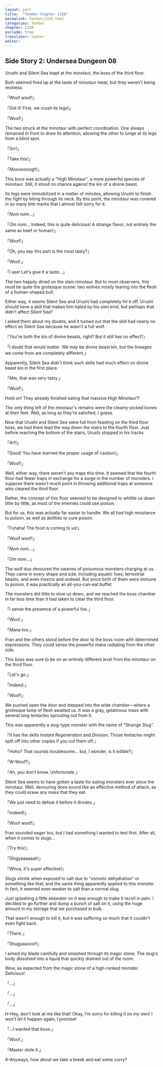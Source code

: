 ```yaml
---
layout: post
title:  "TenKen Chapter 1328"
permalink: Tenken/1328.html
categories: TenKen
chapter: 1328
exclude: true
translator: Seeker
editor: 
---
```

<h2>Side Story 2: Undersea Dungeon 08</h2>

Urushi and Silent Sea leapt at the minotaur, the boss of the third floor.

Both seemed fired up at the taste of minotaur meat, but they weren't being reckless.

「Woof woof!」

「Got it! First, we crush its legs!」

「Woof!」

The two struck at the minotaur with perfect coordination. One always remained in front to draw its attention, allowing the other to lunge at its legs from a blind spot.

「Grr!」

「Take this!」

「Mooooooogh!」

This boss was actually a "High Minotaur", a more powerful species of minotaur. Still, it stood no chance against the kin of a divine beast.

Its legs were immobilized in a matter of minutes, allowing Urushi to finish the fight by biting through its neck. By this point, the minotaur was covered in so many bite marks that I almost felt sorry for it.

「*Nom nom*...」

「*Om nom*... Indeed, this is quite delicious! A strange flavor, not entirely the same as beef or human!」

「Woof!」

「Oh, you say this part is the most tasty?」

「Woof.」

「I see! Let's give it a taste...」

The two happily dined on the slain minotaur. But to most observers, this must be quite the grotesque scene: two wolves noisily tearing into the flesh of a human-shaped bull.

Either way, it seems Silent Sea and Urushi had completely hit it off. Urushi should have a skill that makes him hated by his own kind, but perhaps that didn't affect Silent Sea?

I asked them about my doubts, and it turned out that the skill had nearly no effect on Silent Sea because he wasn't a full wolf.

『You're both the kin of divine beasts, right? But it still has no effect?』

「I doubt that would matter. We may be divine beast kin, but the lineages we come from are completely different.」

Apparently, Silent Sea didn't think such skills had much effect on divine beast kin in the first place.

「Mm, that was very tasty.」

「Woof!」

Hold on! They already finished eating that massive High Minotaur?!

The only thing left of the minotaur's remains were the cleanly-picked bones at their feet. Well, as long as they're satisfied, I guess.

Now that Urushi and Silent Sea were full from feasting on the third floor boss, we had them lead the way down the stairs to the fourth floor. Just before reaching the bottom of the stairs, Urushi stopped in his tracks.

「Arf!」

「Good! You have learned the proper usage of caution!」

「Woof!」

Well, either way, there weren't any traps this time. It seemed that the fourth floor had fewer traps in exchange for a surge in the number of monsters. I suppose there wasn't much point in throwing additional traps at someone who cleared the third floor.

Rather, the concept of this floor seemed to be designed to whittle us down little by little, as most of the enemies could use poison.

But for us, this was actually far easier to handle. We all had high resistance to poison, as well as abilities to cure poison.

「Fuhaha! The food is coming to us!」

「Woof woof!」

「*Nom nom*...」

「*Om nom*...」

The wolf duo devoured the swarms of poisonous monsters charging at us. They came in every shape and size, including aquatic foes, terrestrial beasts, and even insects and undead. But since both of them were immune to poison, it was practically an all-you-can-eat buffet.

The monsters did little to slow us down, and we reached the boss chamber in far less time than it had taken to clear the third floor.

「I sense the presence of a powerful foe.」

「Woof.」

「Mana too.」

Fran and the others stood before the door to the boss room with determined expressions. They could sense the powerful mana radiating from the other side.

This boss was sure to be on an entirely different level from the minotaur on the third floor.

「Let's go.」

「Indeed.」

「Woof!」

We pushed open the door and stepped into the wide chamber—where a grotesque lump of flesh awaited us. It was a gray, gelatinous mass with several long tentacles sprouting out from it.

This was apparently a slug-type monster with the name of "Strange Slug".

『It has the skills *Instant Regeneration* and *Division*. Those tentacles might split off into other copies if you cut them off.』

「Hoho? That sounds troublesome... but, I wonder, is it edible?」

「W-Woof?」

「Ah, you don't know. Unfortunate.」

Silent Sea seems to have gotten a taste for eating monsters ever since the minotaur. Well, devouring does sound like an effective method of attack, as they could erase any mass that they eat.

「We just need to defeat it before it divides.」

「Indeed!」

「Woof woof!」

Fran sounded eager too, but I had something I wanted to test first. After all, when it comes to slugs...

『Try this!』

「Shigyaaaaaah!」

『Whoa, it's super effective!』

Slugs shrink when exposed to salt due to "osmotic dehydration" or something like that, and the same thing apparently applied to this monster. In fact, it seemed even weaker to salt than a normal slug.

Just splashing a little seawater on it was enough to make it recoil in pain. I decided to go further and dump a bunch of salt on it, using the huge amount in my storage that we purchased in bulk.

That wasn't enough to kill it, but it was suffering so much that it couldn't even fight back.

『There.』

「Shugyaaooo!!」

I aimed my blade carefully and smashed through its magic stone. The slug's body dissolved into a liquid that quickly drained out of the room.

Wow, as expected from the magic stone of a high-ranked monster. Delicious!

「...」

「...」

「...」

H-Hey, don't look at me like that! Okay, I'm sorry for killing it on my own! I won't let it happen again, I promise!

「...I wanted that boss.」

「Woof.」

「Master stole it.」

A-Anyways, how about we take a break and eat some curry?

